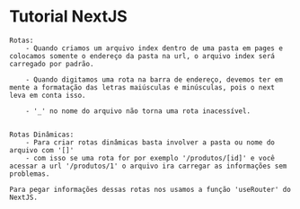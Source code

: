 # Tutorial NextJS

    Rotas:
        - Quando criamos um arquivo index dentro de uma pasta em pages e colocamos somente o endereço da pasta na url, o arquivo index será carregado por padrão.

        - Quando digitamos uma rota na barra de endereço, devemos ter em mente a formatação das letras maiúsculas e minúsculas, pois o next leva em conta isso.

        - '_' no nome do arquivo não torna uma rota inacessível.


    Rotas Dinâmicas:
        - Para criar rotas dinâmicas basta involver a pasta ou nome do arquivo com '[]'
        - com isso se uma rota for por exemplo '/produtos/[id]' e você acessar a url '/produtos/1' o arquivo ira carregar as informações sem problemas.

    Para pegar informações dessas rotas nos usamos a função 'useRouter' do NextJS.